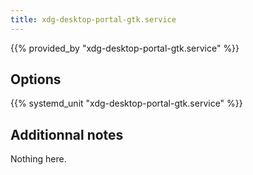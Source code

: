 ```yaml
---
title: xdg-desktop-portal-gtk.service
---
```


{{% provided_by "xdg-desktop-portal-gtk.service" %}}

## Options

{{% systemd_unit "xdg-desktop-portal-gtk.service" %}}

## Additionnal notes

Nothing here.